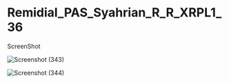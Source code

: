 # Remidial_PAS_Syahrian_R_R_XRPL1_36

ScreenShot

![Screenshot (343)](https://user-images.githubusercontent.com/80962625/120106042-abad3b00-c185-11eb-9719-a45770f50859.png)



![Screenshot (344)](https://user-images.githubusercontent.com/80962625/120106046-afd95880-c185-11eb-886d-2d4661d6576e.png)

